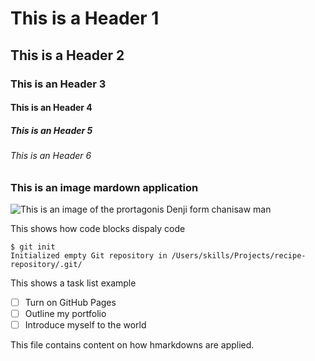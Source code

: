 # This is a Header 1
## This is a Header 2
### This is an Header 3
#### This is an Header 4
##### This is an Header 5
###### This is an Header 6

### This is an image mardown application
![This is an image of the prortagonis Denji form chanisaw man](https://encrypted-tbn0.gstatic.com/images?q=tbn:ANd9GcQaxvukkrVI_l_7D106x5jDjebJqEP0twUxQw&usqp=CAU)

This shows how code blocks dispaly code
```
$ git init
Initialized empty Git repository in /Users/skills/Projects/recipe-repository/.git/
```
This shows a task list example
- [ ] Turn on GitHub Pages
- [ ] Outline my portfolio
- [ ] Introduce myself to the world

This file contains content on how hmarkdowns are applied.
